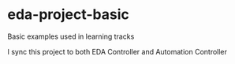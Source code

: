 # eda-project-basic
Basic examples used in learning tracks

I sync this project to both EDA Controller and Automation Controller